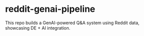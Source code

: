 # reddit-genai-pipeline
This repo builds a GenAI-powered Q&A system using Reddit data, showcasing DE + AI integration.
